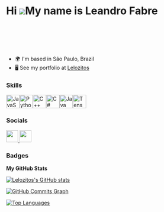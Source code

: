 Hi ![](https://user-images.githubusercontent.com/18350557/176309783-0785949b-9127-417c-8b55-ab5a4333674e.gif)My name is Leandro Fabre
=====================================================================================================================================

‎ 
-

‎ 

* 🌍  I'm based in São Paulo, Brazil
* 🖥️  See my portfolio at [Lelozitos](http://Lelozitos.com)

### Skills

<p align="left">
<a href="https://developer.mozilla.org/en-US/docs/Web/JavaScript" target="_blank" rel="noreferrer"><img src="https://raw.githubusercontent.com/danielcranney/readme-generator/main/public/icons/skills/javascript-colored.svg" width="36" height="36" alt="JavaScript" /></a><a href="https://www.python.org/" target="_blank" rel="noreferrer"><img src="https://raw.githubusercontent.com/danielcranney/readme-generator/main/public/icons/skills/python-colored.svg" width="36" height="36" alt="Python" /></a><a href="https://docs.microsoft.com/en-us/cpp/?view=msvc-170" target="_blank" rel="noreferrer"><img src="https://raw.githubusercontent.com/danielcranney/readme-generator/main/public/icons/skills/cplusplus-colored.svg" width="36" height="36" alt="C++" /></a><a href="https://docs.microsoft.com/en-us/dotnet/csharp/" target="_blank" rel="noreferrer"><img src="https://raw.githubusercontent.com/danielcranney/readme-generator/main/public/icons/skills/csharp-colored.svg" width="36" height="36" alt="C#" /></a><a href="https://www.oracle.com/java/" target="_blank" rel="noreferrer"><img src="https://raw.githubusercontent.com/danielcranney/readme-generator/main/public/icons/skills/java-colored.svg" width="36" height="36" alt="Java" /></a><a href="https://www.tensorflow.org/" target="_blank" rel="noreferrer"><img src="https://raw.githubusercontent.com/danielcranney/readme-generator/main/public/icons/skills/tensorflow-colored.svg" width="36" height="36" alt="TensorFlow" /></a>
</p>

### Socials

<p align="left"> <a href="https://www.github.com/Lelozitos" target="_blank" rel="noreferrer"> <picture> <source media="(prefers-color-scheme: dark)" srcset="https://raw.githubusercontent.com/danielcranney/readme-generator/main/public/icons/socials/github-dark.svg" /> <source media="(prefers-color-scheme: light)" srcset="https://raw.githubusercontent.com/danielcranney/readme-generator/main/public/icons/socials/github.svg" /> <img src="https://raw.githubusercontent.com/danielcranney/readme-generator/main/public/icons/socials/github.svg" width="32" height="32" /> </picture> </a> <a href="https://www.linkedin.com/in/leandrofabre" target="_blank" rel="noreferrer"> <picture> <source media="(prefers-color-scheme: dark)" srcset="undefined" /> <source media="(prefers-color-scheme: light)" srcset="https://raw.githubusercontent.com/danielcranney/readme-generator/main/public/icons/socials/linkedin.svg" /> <img src="https://raw.githubusercontent.com/danielcranney/readme-generator/main/public/icons/socials/linkedin.svg" width="32" height="32" /> </picture> </a></p>

### Badges

<b>My GitHub Stats</b>

<a href="http://www.github.com/Lelozitos"><img src="https://github-readme-stats.vercel.app/api?username=Lelozitos&show_icons=true&hide=prs,issues,&count_private=true&title_color=f97316&text_color=ffffff&icon_color=f97316&bg_color=0f172a&hide_border=true&show_icons=true" alt="Lelozitos's GitHub stats" /></a>

<a href="http://www.github.com/Lelozitos"><img src="https://github-readme-activity-graph.cyclic.app/graph?username=Lelozitos&bg_color=0f172a&color=ffffff&line=f97316&point=ffffff&area_color=0f172a&area=true&hide_border=true&custom_title=GitHub%20Commits%20Graph" alt="GitHub Commits Graph" /></a>

<a href="https://github.com/Lelozitos" align="left"><img src="https://github-readme-stats.vercel.app/api/top-langs/?username=Lelozitos&langs_count=10&title_color=f97316&text_color=ffffff&icon_color=f97316&bg_color=0f172a&hide_border=true&locale=en&custom_title=Top%20%Languages" alt="Top Languages" /></a>
